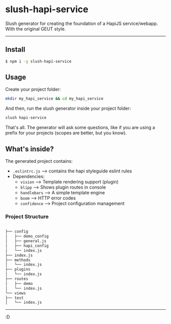 # slush-hapi-service
Slush generator for creating the foundation of a HapiJS service/webapp. With the original GEUT style.

___

## Install

```bash 
$ npm i -g slush-hapí-service
```

## Usage

Create your project folder:
```bash 
mkdir my_hapi_service && cd my_hapi_service
```

And then, run the slush generator inside your project folder:
```bash 
slush hapi-service
```

That's all. The generator will ask some questions, like if you are using a prefix for your projects (scopes are better, but you know).

## What's inside?

The generated project contains:

- ```.eslintrc.js``` --> contains the hapi styleguide eslint rules
- Dependencies: 
  - ```vision``` --> Template rendering support (plugin)
  - ```blipp``` --> Shows plugin routes in console
  - ```handlebars``` --> A simple template engine
  - ```boom``` --> HTTP error codes
  - ```confidence``` --> Project configuration management

### Project Structure

```bash

├── config
│   ├── demo_config
│   ├── general.js
│   ├── hapi_config
│   └── index.js
├── index.js
├── methods
│   └── index.js
├── plugins
│   └── index.js
├── routes
│   ├── demo
│   └── index.js
└── views
├── test
│   └── index.js

```

___

:D

